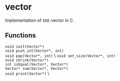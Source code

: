 # vector
Implementation of std::vector in C.

## Functions
```void init(Vector*)``` \
```void push_int(Vector*, int)``` \
```void pop(Vector*, int)``` \ 
```void set_size(Vector*, int)``` \
```void shrink(Vector*)``` \
```int isEqual(Vector*, Vector*)``` \
```Vector* sum(Vector*, Vector*)``` \
```void print(Vector*)``` \
